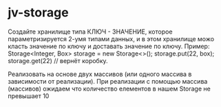 # jv-storage

Создайте хранилище типа КЛЮЧ - ЗНАЧЕНИЕ, которое параметризируется 2-умя 
типами данных, и в этом хранилище можо класть значение по ключу и 
доставать значение по ключу. 
Пример: 
Storage<Integer, Box> storage = new Storage<>(); 
storage.put(22, box); 
storage.get(22) // вернёт коробку.

Реализовать на основе двух массивов (или одного массива в зависимости от реализации). При реализации с помощью массива (массивов) ожидаем что количество елементов в нашем Storage не превышает 10

